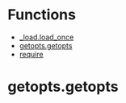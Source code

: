 # Functions
- [_load.load_once](_load.load_once)
- [getopts.getopts](getopts.getopts)
- [require](require)
# getopts.getopts

